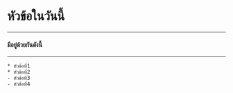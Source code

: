 # หัวข้อในวันนี้

---
#### มีอยู่ด้วยกันดังนี้
---

	* หัวข้อที่1
	* หัวข้อที่2
	- หัวข้อที่3
	- หัวข้อที่4 